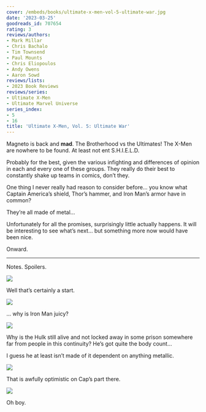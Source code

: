 ```yaml
---
cover: /embeds/books/ultimate-x-men-vol-5-ultimate-war.jpg
date: '2023-03-25'
goodreads_id: 707654
rating: 3
reviews/authors:
- Mark Millar
- Chris Bachalo
- Tim Townsend
- Paul Mounts
- Chris Eliopoulos
- Andy Owens
- Aaron Sowd
reviews/lists:
- 2023 Book Reviews
reviews/series:
- Ultimate X-Men
- Ultimate Marvel Universe
series_index:
- 5
- 16
title: 'Ultimate X-Men, Vol. 5: Ultimate War'
---
```

Magneto is back and **mad**. The Brotherhood vs the Ultimates! The X-Men are nowhere to be found. At least not ent S.H.I.E.L.D.  

Probably for the best, given the various infighting and differences of opinion in each and every one of these groups. They really do their best to constantly shake up teams in comics, don’t they. 

One thing I never really had reason to consider before… you know what Captain America’s shield, Thor’s hammer, and Iron Man’s armor have in common?

They’re all made of metal…

Unfortunately for all the promises, surprisingly little actually happens. It will be interesting to see what’s next… but something more now would have been nice. 

Onward. 

<!--more-->

---



Notes. Spoilers. 

![](/embeds/books/attachments/ultimate-war-1c44f1.png)

Well that’s certainly a start. 

![](/embeds/books/attachments/ultimate-war-b9c978.png)

… why is Iron Man juicy?

![](/embeds/books/attachments/ultimate-war-3f908e.png)

Why is the Hulk still alive and not locked away in some prison somewhere far from people in this continuity? He’s got quite the body count…

I guess he at least isn’t made of it dependent on anything metallic. 

![](/embeds/books/attachments/ultimate-war-ae6d6d.png)

That is awfully optimistic on Cap’s part there. 

![](/embeds/books/attachments/ultimate-war-b0961f.png)

Oh boy. 
